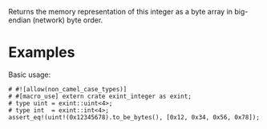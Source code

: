 Returns the memory representation of this integer as a byte array in
big-endian (network) byte order.

# Examples

Basic usage:

```
# #![allow(non_camel_case_types)]
# #[macro_use] extern crate exint_integer as exint;
# type uint = exint::uint<4>;
# type int  = exint::int<4>;
assert_eq!(uint!(0x12345678).to_be_bytes(), [0x12, 0x34, 0x56, 0x78]);
```
